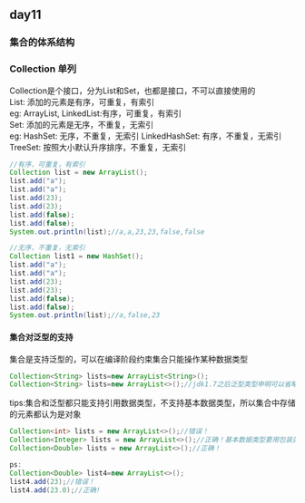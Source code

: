 ## day11
### 集合的体系结构
### Collection 单列
Collection是个接口，分为List和Set，也都是接口，不可以直接使用的  
List: 添加的元素是有序，可重复，有索引  
eg: ArrayList, LinkedList:有序，可重复，有索引  
Set: 添加的元素是无序，不重复，无索引  
eg: HashSet: 无序，不重复，无索引 LinkedHashSet: 有序，不重复，无索引 TreeSet: 按照大小默认升序排序，不重复，无索引  
```java
//有序，可重复，有索引
Collection list = new ArrayList();
list.add("a");
list.add("a");
list.add(23);
list.add(23);
list.add(false);
list.add(false);
System.out.println(list);//a,a,23,23,false,false

//无序，不重复，无索引
Collection list1 = new HashSet();
list.add("a");
list.add("a");
list.add(23);
list.add(23);
list.add(false);
list.add(false);
System.out.println(list);//a,false,23
```
#### 集合对泛型的支持
集合是支持泛型的，可以在编译阶段约束集合只能操作某种数据类型  
```java
Collection<String> lists=new ArrayList<String>();
Collection<String> lists=new ArrayList<>();//jdk1.7之后泛型类型申明可以省略不写
```
tips:集合和泛型都只能支持引用数据类型，不支持基本数据类型，所以集合中存储的元素都认为是对象  
```java
Collection<int> lists = new ArrayList<>();//错误！
Collection<Integer> lists = new ArrayList<>();//正确！基本数据类型要用包装类/引用数据类型
Collection<Double> lists = new ArrayList<>();//正确！

ps:
Collection<Double> list4=new ArrayList<>();
list4.add(23);//错误！
list4.add(23.0);//正确!
```


